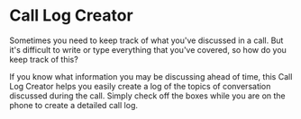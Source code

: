 # Call Log Creator
Sometimes you need to keep track of what you've discussed in a call. But it's difficult to write or type everything that you've covered, so how do you keep track of this?

If you know what information you may be discussing ahead of time, this Call Log Creator helps you easily create a log of the topics of conversation discussed during the call. Simply check off the boxes while you are on the phone to create a detailed call log.
